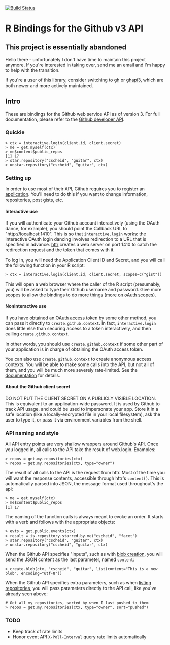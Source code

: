 [![Build Status](https://travis-ci.org/cscheid/rgithub.png)](https://travis-ci.org/cscheid/rgithub)

# R Bindings for the Github v3 API

## This project is essentially abandoned

Hello there - unfortunately I don't have time to maintain this project anymore. If you're interested in taking over, send me an email and I'm happy to help with the transition.

If you're a user of this library, consider switching to [gh](https://github.com/r-lib/gh/) or [ghapi3](https://github.com/coatless/ghapi3), which are both newer and more actively maintained.

## Intro

These are bindings for the Github web service API as of version 3. For
full documentation, please refer to the [Github developer
API](http://developer.github.com/v3).

### Quickie

	> ctx = interactive.login(client.id, client.secret)
    > me = get.myself(ctx)
    > me$content$public_repos
    [1] 17
    > star.repository("cscheid", "guitar", ctx)
    > unstar.repository("cscheid", "guitar", ctx)

### Setting up

In order to use most of their API, Github requires you to register an
[application](https://github.com/settings/applications/). You'll need
to do this if you want to change information, repositories, post
gists, etc. 

#### Interactive use

If you will authenticate your Github account interactively (using the
OAuth dance, for example), you should point the Callback URL to
"http://localhost:1410". This is so that `interactive.login` works:
the interactive OAuth login dancing involves redirection to a URL that
is specified in advance. [httr](https://github.com/hadley/httr)
creates a web server on port 1410 to catch the redirection request and
the token that comes with it.

To log in, you will need the Application Client ID and Secret, and you
will call the following function in your R script:

    > ctx = interactive.login(client.id, client.secret, scopes=c("gist"))

This will open a web browser where the caller of the R script
(presumably, you) will be asked to type their Github username and
password. Give more scopes to allow the bindings to do more things ([more
on oAuth scopes](http://developer.github.com/v3/oauth/#scopes)).

#### Noninteractive use

If you have obtained an
[OAuth access token](http://developer.github.com/v3/oauth/) by some
other method, you can pass it directly to `create.github.context`. In
fact, `interactive.login` does little else than securing access to a
token interactively, and then calling `create.github.context`.

In other words, you should use `create.github.context` if some other
part of your application is in charge of obtaining the OAuth access
token.

You can also use `create.github.context` to create anonymous access
contexts. You will be able to make some calls into the API, but not
all of them, and you will be much more severely rate-limited. See the
[documentation](http://developer.github.com/v3/#rate-limiting) for details.

#### About the Github client secret

DO NOT PUT THE CLIENT SECRET ON A PUBLICLY VISIBLE LOCATION. This is
equivalent to an application-wide password. It is used by Github to
track API usage, and could be used to impersonate your app. Store it
in a safe location (like a locally-encrypted file in your local
filesystem), ask the user to type it, or pass it via environment
variables from the shell.

### API naming and style

All API entry points are very shallow wrappers around Github's
API. Once you logged in, all calls to the API take the result of
web.login. Examples:

    > repos = get.my.repositories(ctx)
    > repos = get.my.repositories(ctx, type="owner")

The result of all calls to the API is the request from httr. Most of
the time you will want the response contents, accessible through httr's
`content()`. This is automatically parsed into JSON, the message
format used throughout's the api:

    > me = get.myself(ctx)
    > me$content$public_repos
    [1] 17

The naming of the function calls is always meant to evoke an
order. It starts with a verb and follows with the appropriate
objects:

    > evts = get.public.events(ctx)
    > result = is.repository.starred.by.me("cscheid", "facet")
    > star.repository("cscheid", "guitar", ctx)
    > unstar.repository("cscheid", "guitar", ctx)

When the Github API specifies "inputs", such as with [blob
creation](http://developer.github.com/v3/git/blobs/#create-a-blob),
you will send the JSON content as the last parameter, named `content`:

    > create.blob(ctx, "cscheid", "guitar", list(content="This is a new blob", encoding="utf-8"))

When the Github API specifies extra parameters, such as when [listing repositories](http://developer.github.com/v3/repos/#list-your-repositories), you will pass parameters directly to the API call, like you've already seen above:

    # Get all my repositories, sorted by when I last pushed to them
    > repos = get.my.repositories(ctx, type="owner", sort="pushed")

### TODO

* Keep track of rate limits
* Honor event API `X-Poll-Interval` query rate limits automatically


